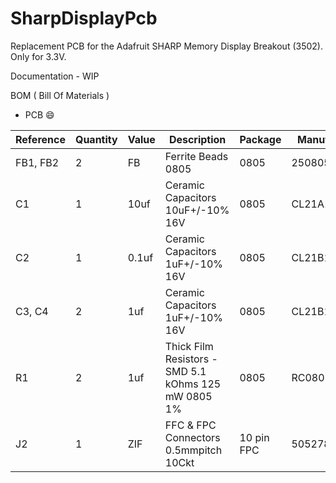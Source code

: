 # SharpDisplayPcb


Replacement PCB for the Adafruit SHARP Memory Display Breakout (3502). Only for 3.3V.


Documentation - WIP

BOM ( Bill Of Materials )
- PCB 😄



| Reference | Quantity | Value  | Description                       | Package | Manufacturer_Part | Mouser_Part          | 
------------|----------|--------|-----------------------------------|---------|-------------------|----------------------|
| FB1, FB2  |    2     |   FB   |  Ferrite Beads 0805               | 0805    | 2508051217Z3      | 623-2508051217Z3     |
| C1        |    1     |  10uf  | Ceramic Capacitors 10uF+/-10% 16V | 0805    |  CL21A106KOQNNNG  |  187-CL21A106KOQNNNG |
| C2        |    1     | 0.1uf  | Ceramic Capacitors 1uF+/-10% 16V  | 0805    |  CL21B104KBCNNNC   |  187-CL21B104KBCNNNC  |
| C3, C4    |    2     |  1uf   | Ceramic Capacitors 1uF+/-10% 16V  | 0805    |  CL21B105KOFNNNF  |  187-CL21B105KOFNNNF |
| R1        |    2     |  1uf   | Thick Film Resistors - SMD 5.1 kOhms 125 mW 0805 1%   | 0805    |  RC0805FR-075K1L   |  603-RC0805FR-075K1L  |
| J2        |    1     |  ZIF   | FFC & FPC Connectors 0.5mmpitch 10Ckt | 10 pin FPC    |  505278-1033   |  538-505278-1033  |


